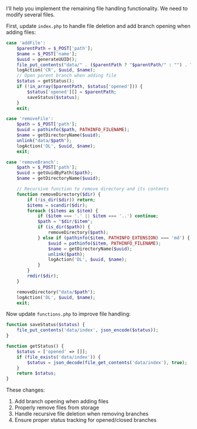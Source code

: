 I'll help you implement the remaining file handling functionality. We need to modify several files.

First, update `index.php` to handle file deletion and add branch opening when adding files:

```php
case 'addFile':
    $parentPath = $_POST['path'];
    $name = $_POST['name'];
    $uuid = generateUUID();
    file_put_contents("data/" . ($parentPath ? "$parentPath/" : "") . "$uuid.md", '');
    logAction('CR', $uuid, $name);
    // Open parent branch when adding file
    $status = getStatus();
    if (!in_array($parentPath, $status['opened'])) {
        $status['opened'][] = $parentPath;
        saveStatus($status);
    }
    exit;

case 'removeFile':
    $path = $_POST['path'];
    $uuid = pathinfo($path, PATHINFO_FILENAME);
    $name = getDirectoryName($uuid);
    unlink("data/$path");
    logAction('DL', $uuid, $name);
    exit;

case 'removeBranch':
    $path = $_POST['path'];
    $uuid = getUuidByPath($path);
    $name = getDirectoryName($uuid);

    // Recursive function to remove directory and its contents
    function removeDirectory($dir) {
        if (!is_dir($dir)) return;
        $items = scandir($dir);
        foreach ($items as $item) {
            if ($item === '.' || $item === '..') continue;
            $path = "$dir/$item";
            if (is_dir($path)) {
                removeDirectory($path);
            } else if (pathinfo($item, PATHINFO_EXTENSION) === 'md') {
                $uuid = pathinfo($item, PATHINFO_FILENAME);
                $name = getDirectoryName($uuid);
                unlink($path);
                logAction('DL', $uuid, $name);
            }
        }
        rmdir($dir);
    }

    removeDirectory("data/$path");
    logAction('DL', $uuid, $name);
    exit;
```

Now update `functions.php` to improve file handling:

```php
function saveStatus($status) {
    file_put_contents('data/index', json_encode($status));
}

function getStatus() {
    $status = ['opened' => []];
    if (file_exists('data/index')) {
        $status = json_decode(file_get_contents('data/index'), true);
    }
    return $status;
}
```

These changes:
1. Add branch opening when adding files
2. Properly remove files from storage
3. Handle recursive file deletion when removing branches
4. Ensure proper status tracking for opened/closed branches